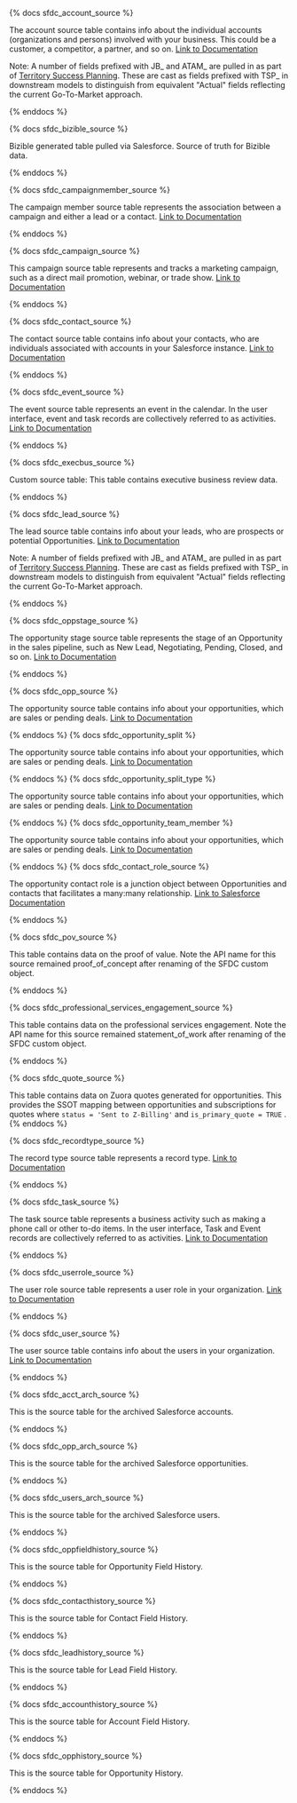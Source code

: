 {% docs sfdc_account_source %}

The account source table contains info about the individual accounts (organizations and persons) involved with your business. This could be a customer, a competitor, a partner, and so on. [Link to Documentation](https://www.stitchdata.com/docs/integrations/saas/salesforce/#account)

Note: A number of fields prefixed with JB_ and ATAM_ are pulled in as part of [Territory Success Planning](https://about.gitlab.com/handbook/sales/field-operations/sales-operations/go-to-market/#territory-success-planning-tsp). These are cast as fields prefixed with TSP_ in downstream models to distinguish from equivalent "Actual" fields reflecting the current Go-To-Market approach.

{% enddocs %}

{% docs sfdc_bizible_source %}

Bizible generated table pulled via Salesforce. Source of truth for Bizible data.

{% enddocs %}

{% docs sfdc_campaignmember_source %}

The campaign member source table represents the association between a campaign and either a lead or a contact. [Link to Documentation](https://developer.salesforce.com/docs/atlas.en-us.object_reference.meta/object_reference/sforce_api_objects_campaignmember.htm)

{% enddocs %}

{% docs sfdc_campaign_source %}

This campaign source table represents and tracks a marketing campaign, such as a direct mail promotion, webinar, or trade show. [Link to Documentation](https://developer.salesforce.com/docs/atlas.en-us.object_reference.meta/object_reference/sforce_api_objects_campaign.htm)

{% enddocs %}

{% docs sfdc_contact_source %}

The contact source table contains info about your contacts, who are individuals associated with accounts in your Salesforce instance. [Link to Documentation](https://www.stitchdata.com/docs/integrations/saas/salesforce/#contact)

{% enddocs %}

{% docs sfdc_event_source %}

The event source table represents an event in the calendar. In the user interface, event and task records are collectively referred to as activities.
 [Link to Documentation](https://developer.salesforce.com/docs/atlas.en-us.object_reference.meta/object_reference/sforce_api_objects_event.htm)

{% enddocs %}

{% docs sfdc_execbus_source %}

Custom source table: This table contains executive business review data.

{% enddocs %}

{% docs sfdc_lead_source %}

The lead source table contains info about your leads, who are prospects or potential Opportunities. [Link to Documentation](https://www.stitchdata.com/docs/integrations/saas/salesforce/#lead)

Note: A number of fields prefixed with JB_ and ATAM_ are pulled in as part of [Territory Success Planning](https://about.gitlab.com/handbook/sales/field-operations/sales-operations/go-to-market/#territory-success-planning-tsp). These are cast as fields prefixed with TSP_ in downstream models to distinguish from equivalent "Actual" fields reflecting the current Go-To-Market approach.

{% enddocs %}

{% docs sfdc_oppstage_source %}

The opportunity stage source table represents the stage of an Opportunity in the sales pipeline, such as New Lead, Negotiating, Pending, Closed, and so on. [Link to Documentation](https://developer.salesforce.com/docs/atlas.en-us.object_reference.meta/object_reference/sforce_api_objects_opportunitystage.htm)

{% enddocs %}

{% docs sfdc_opp_source %}

The opportunity source table contains info about your opportunities, which are sales or pending deals. [Link to Documentation](https://www.stitchdata.com/docs/integrations/saas/salesforce/#opportunity)

{% enddocs %}
{% docs sfdc_opportunity_split %}

The opportunity source table contains info about your opportunities, which are sales or pending deals. [Link to Documentation](https://www.stitchdata.com/docs/integrations/saas/salesforce/#opportunity)

{% enddocs %}
{% docs sfdc_opportunity_split_type %}

The opportunity source table contains info about your opportunities, which are sales or pending deals. [Link to Documentation](https://www.stitchdata.com/docs/integrations/saas/salesforce/#opportunity)

{% enddocs %}
{% docs sfdc_opportunity_team_member %}

The opportunity source table contains info about your opportunities, which are sales or pending deals. [Link to Documentation](https://www.stitchdata.com/docs/integrations/saas/salesforce/#opportunity)

{% enddocs %}
{% docs sfdc_contact_role_source %}

The opportunity contact role is a junction object between Opportunities and contacts that facilitates a many:many relationship. [Link to Salesforce Documentation](https://developer.salesforce.com/docs/atlas.en-us.object_reference.meta/object_reference/sforce_api_objects_opportunitycontactrole.htm)

{% enddocs %}

{% docs sfdc_pov_source %}

This table contains data on the proof of value. Note the API name for this source remained proof_of_concept after renaming of the SFDC custom object.

{% enddocs %}

{% docs sfdc_professional_services_engagement_source %}

This table contains data on the professional services engagement. Note the API name for this source remained statement_of_work after renaming of the SFDC custom object.

{% enddocs %}

{% docs sfdc_quote_source %}

This table contains data on Zuora quotes generated for opportunities. This provides the SSOT mapping between opportunities and subscriptions for quotes where `status = 'Sent to Z-Billing'` and `is_primary_quote = TRUE`
.
{% enddocs %}

{% docs sfdc_recordtype_source %}

The record type source table represents a record type. [Link to Documentation](https://developer.salesforce.com/docs/atlas.en-us.object_reference.meta/object_reference/sforce_api_objects_recordtype.htm)

{% enddocs %}

{% docs sfdc_task_source %}

The task source table represents a business activity such as making a phone call or other to-do items. In the user interface, Task and Event records are collectively referred to as activities. [Link to Documentation](https://developer.salesforce.com/docs/atlas.en-us.object_reference.meta/object_reference/sforce_api_objects_task.htm)

{% enddocs %}

{% docs sfdc_userrole_source %}

The user role source table represents a user role in your organization. [Link to Documentation](https://developer.salesforce.com/docs/atlas.en-us.object_reference.meta/object_reference/sforce_api_objects_role.htm)

{% enddocs %}

{% docs sfdc_user_source %}

The user source table contains info about the users in your organization. [Link to Documentation](https://www.stitchdata.com/docs/integrations/saas/salesforce/#user)

{% enddocs %}

{% docs sfdc_acct_arch_source %}

This is the source table for the archived Salesforce accounts.

{% enddocs %}

{% docs sfdc_opp_arch_source %}

This is the source table for the archived Salesforce opportunities.

{% enddocs %}

{% docs sfdc_users_arch_source %}

This is the source table for the archived Salesforce users.

{% enddocs %}

{% docs sfdc_oppfieldhistory_source %}

This is the source table for Opportunity Field History.

{% enddocs %}

{% docs sfdc_contacthistory_source %}

This is the source table for Contact Field History.

{% enddocs %}

{% docs sfdc_leadhistory_source %}

This is the source table for Lead Field History.

{% enddocs %}

{% docs sfdc_accounthistory_source %}

This is the source table for Account Field History.

{% enddocs %}

{% docs sfdc_opphistory_source %}

This is the source table for Opportunity History.

{% enddocs %}
